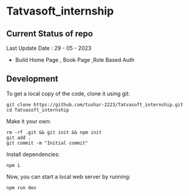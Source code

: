 # Tatvasoft_internship

## Current Status of repo

Last Update Date : 29 - 05 - 2023

* Build Home Page , Book Page ,Role Based Auth

## Development

To get a local copy of the code, clone it using git:

```
git clone https://github.com/tushar-2223/Tatvasoft_internship.git
cd Tatvasoft_internship
```

Make it your own:

```
rm -rf .git && git init && npm init
git add .
git commit -m "Initial commit"
```

Install dependencies:

```
npm i
```

Now, you can start a local web server by running:

```
npm run dev
```
